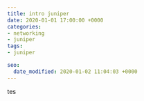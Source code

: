 ```yaml
---
title: intro juniper
date: 2020-01-01 17:00:00 +0000
categories:
- networking
- juniper
tags:
- juniper

seo:
  date_modified: 2020-01-02 11:04:03 +0000
---
```

tes